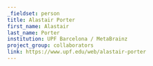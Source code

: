 ```yaml
---
_fieldset: person
title: Alastair Porter
first_name: Alastair
last_name: Porter
institution: UPF Barcelona / MetaBrainz
project_group: collaborators
link: https://www.upf.edu/web/alastair-porter
---
```


